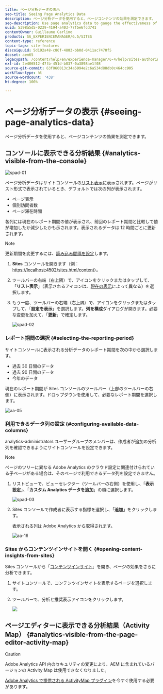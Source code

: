 ```yaml
---
title: ページ分析データの表示
seo-title: Seeing Page Analytics Data
description: ページ分析データを使用すると、ページコンテンツの効果を測定できます。
seo-description: Use page analytics data to gauge the effectiveness of their page content
uuid: 5398a5d5-0239-4194-a403-77f5e6fcd741
contentOwner: Guillaume Carlino
products: SG_EXPERIENCEMANAGER/6.5/SITES
content-type: reference
topic-tags: site-features
discoiquuid: 5d192a48-c86f-4803-bb0d-0411ac7470f5
docset: aem65
legacypath: /content/help/en/experience-manager/6-4/help/sites-authoring/pa-using.html
exl-id: 2e406512-47fb-451d-b837-0a3898ae1f08
source-git-commit: 63f066013c34a5994e2c6a534d88db0c464cc905
workflow-type: ht
source-wordcount: '438'
ht-degree: 100%

---
```


# ページ分析データの表示 {#seeing-page-analytics-data}

ページ分析データを使用すると、ページコンテンツの効果を測定できます。

## コンソールに表示できる分析結果 {#analytics-visible-from-the-console}

![spad-01](assets/spad-01.png)

ページ分析データはサイトコンソールの[リスト表示](/help/sites-authoring/basic-handling.md#list-view)に表示されます。ページがリスト形式で表示されているとき、デフォルトでは次の列が表示されます。

* ページ表示
* 個別訪問者数
* ページ滞在時間

各列には現在のレポート期間の値が表示され、前回のレポート期間と比較して値が増加したか減少したかも示されます。表示されるデータは 12 時間ごとに更新されます。

>[!NOTE]
>
>更新期間を変更するには、[読み込み間隔を設定](/help/sites-administering/adobeanalytics-connect.md#configuring-the-import-interval)します。

1. **Sites** コンソールを開きます（例：[https://localhost:4502/sites.html/content](https://localhost:4502/sites.html/content)）。
1. ツールバーの右端（右上隅）で、アイコンをクリックまたはタップして、「**リスト表示**」（表示されるアイコンは、[現在の表示](/help/sites-authoring/basic-handling.md#viewing-and-selecting-resources)によって異なる）を選択します。

1. もう一度、ツールバーの右端（右上隅）で、アイコンをクリックまたはタップして、「**設定を表示**」を選択します。**列を構成**&#x200B;ダイアログが開きます。必要な変更を加えて、「**更新**」で確定します。

   ![spad-02](assets/spad-02.png)

### レポート期間の選択 {#selecting-the-reporting-period}

サイトコンソールに表示される分析データのレポート期間を次の中から選択します。

* 過去 30 日間のデータ
* 過去 90 日間のデータ
* 今年のデータ

現在のレポート期間が Sites コンソールのツールバー（上部のツールバーの右側）に表示されます。ドロップダウンを使用して、必要なレポート期間を選択します。

![aa-05](assets/aa-05.png)

### 利用できるデータ列の設定 {#configuring-available-data-columns}

analytics-administrators ユーザーグループのメンバーは、作成者が追加の分析列を確認できるようにサイトコンソールを設定できます。

>[!NOTE]
>
>ページのツリーに異なる Adobe Analytics のクラウド設定に関連付けられている子ページがある場合は、そのページで利用できるデータ列を設定できません。

1. リストビューで、ビューセレクター（ツールバーの右側）を使用し、「**表示設定**」、「**カスタム Analytics データを追加**」の順に選択します。

   ![spad-03](assets/spad-03.png)

1. Sites コンソールで作成者に表示する指標を選択し、「**追加**」をクリックします。

   表示される列は Adobe Analytics から取得されます。

   ![aa-16](assets/aa-16.png)

### Sites からコンテンツインサイトを開く {#opening-content-insights-from-sites}

Sites コンソールから「[コンテンツインサイト](/help/sites-authoring/content-insights.md)」を開き、ページの効果をさらに分析できます。

1. サイトコンソールで、コンテンツインサイトを表示するページを選択します。
1. ツールバーで、分析と推奨表示アイコンをクリックします。

   ![](do-not-localize/chlimage_1-14.png)

## ページエディターに表示できる分析結果（Activity Map） {#analytics-visible-from-the-page-editor-activity-map}

>[!CAUTION]
>
>Adobe Analytics API 内のセキュリティの変更により、AEM に含まれているバージョンの Activity Map は使用できなくなりました。
>
>[Adobe Analytics で提供される ActivityMap プラグイン](https://experienceleague.adobe.com/docs/analytics/analyze/activity-map/getting-started/get-started-users/activitymap-install.html?lang=ja)を今すぐ使用する必要があります。
